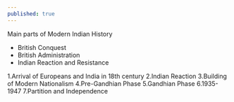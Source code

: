 ```yaml
---
published: true
---
```

Main parts of Modern Indian History
- British Conquest
- British Administration
- Indian Reaction and Resistance

1.Arrival of Europeans and India in 18th century
2.Indian Reaction
3.Building of Modern Nationalism
4.Pre-Gandhian Phase
5.Gandhian Phase
6.1935-1947
7.Partition and Independence

